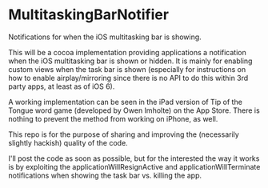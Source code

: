 MultitaskingBarNotifier
=======================

Notifications for when the iOS multitasking bar is showing.

This will be a cocoa implementation providing applications a notification when 
the iOS multitasking bar is shown or hidden. It is mainly for enabling custom
views when the task bar is shown (especially for instructions on how to enable
airplay/mirroring since there is no API to do this within 3rd party apps, at
least as of iOS 6).

A working implementation can be seen in the iPad version of Tip of the Tongue 
word game (developed by Owen Imholte) on the App Store. There is nothing to
prevent the method from working on iPhone, as well.

This repo is for the purpose of sharing and improving the (necessarily slightly
hackish) quality of the code.

I'll post the code as soon as possible, but for the interested the way it works
is by exploiting the applicationWillResignActive and applicationWillTerminate
notifications when showing the task bar vs. killing the app.